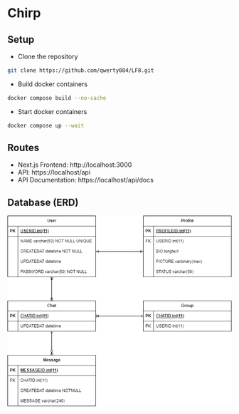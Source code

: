 # Chirp

## Setup

-   Clone the repository

```bash
git clone https://github.com/qwerty084/LF8.git
```

-   Build docker containers

```bash
docker compose build --no-cache
```

-   Start docker containers

```bash
docker compose up --wait
```

## Routes

-   Next.js Frontend: http://localhost:3000
-   API: https://localhost/api
-   API Documentation: https://localhost/api/docs

## Database (ERD)

![Database](./ERD.drawio.png)
